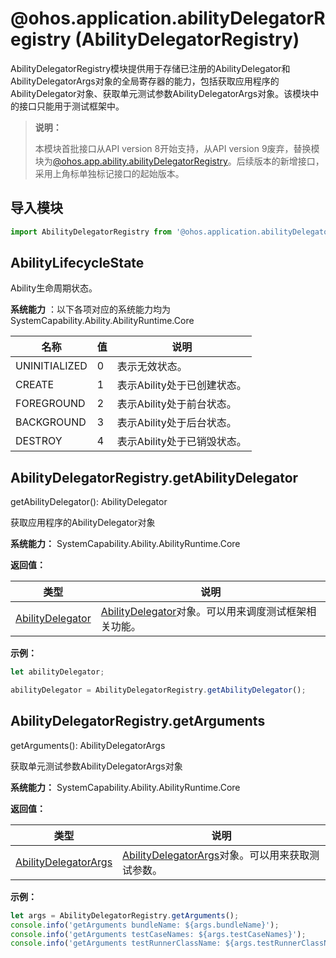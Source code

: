 # @ohos.application.abilityDelegatorRegistry (AbilityDelegatorRegistry)

AbilityDelegatorRegistry模块提供用于存储已注册的AbilityDelegator和AbilityDelegatorArgs对象的全局寄存器的能力，包括获取应用程序的AbilityDelegator对象、获取单元测试参数AbilityDelegatorArgs对象。该模块中的接口只能用于测试框架中。

> **说明：**
> 
> 本模块首批接口从API version 8开始支持，从API version 9废弃，替换模块为[@ohos.app.ability.abilityDelegatorRegistry](js-apis-app-ability-abilityDelegatorRegistry.md)。后续版本的新增接口，采用上角标单独标记接口的起始版本。

## 导入模块

```ts
import AbilityDelegatorRegistry from '@ohos.application.abilityDelegatorRegistry';
```

## AbilityLifecycleState

Ability生命周期状态。

**系统能力** ：以下各项对应的系统能力均为SystemCapability.Ability.AbilityRuntime.Core

| 名称          | 值   | 说明                        |
| ------------- | ---- | --------------------------- |
| UNINITIALIZED | 0    | 表示无效状态。              |
| CREATE        | 1    | 表示Ability处于已创建状态。 |
| FOREGROUND    | 2    | 表示Ability处于前台状态。   |
| BACKGROUND    | 3    | 表示Ability处于后台状态。   |
| DESTROY       | 4    | 表示Ability处于已销毁状态。 |

## AbilityDelegatorRegistry.getAbilityDelegator

getAbilityDelegator(): AbilityDelegator

获取应用程序的AbilityDelegator对象

**系统能力：** SystemCapability.Ability.AbilityRuntime.Core

**返回值：**

| 类型                                                         | 说明                                                         |
| ------------------------------------------------------------ | ------------------------------------------------------------ |
| [AbilityDelegator](js-apis-inner-application-abilityDelegator.md#AbilityDelegator) | [AbilityDelegator](js-apis-inner-application-abilityDelegator.md#AbilityDelegator)对象。可以用来调度测试框架相关功能。 |

**示例：**

```ts
let abilityDelegator;

abilityDelegator = AbilityDelegatorRegistry.getAbilityDelegator();
```

## AbilityDelegatorRegistry.getArguments

getArguments(): AbilityDelegatorArgs

获取单元测试参数AbilityDelegatorArgs对象

**系统能力：** SystemCapability.Ability.AbilityRuntime.Core

**返回值：**

| 类型                                                         | 说明                                                         |
| ------------------------------------------------------------ | ------------------------------------------------------------ |
| [AbilityDelegatorArgs](js-apis-inner-application-abilityDelegatorArgs.md#AbilityDelegatorArgs) | [AbilityDelegatorArgs](js-apis-inner-application-abilityDelegatorArgs.md#AbilityDelegatorArgs)对象。可以用来获取测试参数。 |

**示例：**

```ts
let args = AbilityDelegatorRegistry.getArguments();
console.info('getArguments bundleName: ${args.bundleName}');
console.info('getArguments testCaseNames: ${args.testCaseNames}');
console.info('getArguments testRunnerClassName: ${args.testRunnerClassName}');
```
